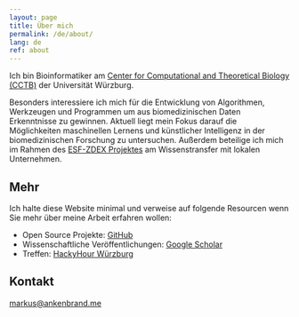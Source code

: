 ```yaml
---
layout: page
title: Über mich
permalink: /de/about/
lang: de
ref: about
---
```


Ich bin Bioinformatiker am [Center for Computational and Theoretical Biology (CCTB)](https://www.biozentrum.uni-wuerzburg.de/cctb/cctb/) der Universität Würzburg.

Besonders interessiere ich mich für die Entwicklung von Algorithmen, Werkzeugen und Programmen um aus biomedizinischen Daten Erkenntnisse zu gewinnen.
Aktuell liegt mein Fokus darauf die Möglichkeiten maschinellen Lernens und künstlicher Intelligenz in der biomedizinischen Forschung zu untersuchen.
Außerdem beteilige ich mich im Rahmen des [ESF-ZDEX Projektes](https://www.uni-wuerzburg.de/sft/esf-zdex/netzwerk-bildanalyse-visualisierung-und-modellierung-komplexer-systeme/) am Wissenstransfer mit lokalen Unternehmen.

## Mehr

Ich halte diese Website minimal und verweise auf folgende Resourcen wenn Sie mehr über meine Arbeit erfahren wollen:

* Open Source Projekte: [GitHub](https://github.com/iimog)
* Wissenschaftliche Veröffentlichungen: [Google Scholar](https://scholar.google.de/citations?user=Qroex8UAAAAJ)
* Treffen: [HackyHour Würzburg](http://hackyhour.github.io/Wuerzburg/)

## Kontakt

[markus@ankenbrand.me](mailto:markus@ankenbrand.me)
